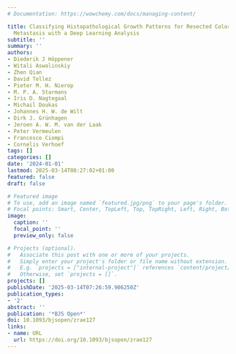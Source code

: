 ```yaml
---
# Documentation: https://wowchemy.com/docs/managing-content/

title: Classifying Histopathological Growth Patterns for Resected Colorectal Liver
  Metastasis with a Deep Learning Analysis
subtitle: ''
summary: ''
authors:
- Diederik J Höppener
- Witali Aswolinskiy
- Zhen Qian
- David Tellez
- Pieter M. H. Nierop
- M. P. A. Starmans
- Iris D. Nagtegaal
- Michail Doukas
- Johannes H. W. de Wilt
- Dirk J. Grünhagen
- Jeroen A. W. M. van der Laak
- Peter Vermeulen
- Francesco Ciompi
- Cornelis Verhoef
tags: []
categories: []
date: '2024-01-01'
lastmod: 2025-03-14T08:27:02+01:00
featured: false
draft: false

# Featured image
# To use, add an image named `featured.jpg/png` to your page's folder.
# Focal points: Smart, Center, TopLeft, Top, TopRight, Left, Right, BottomLeft, Bottom, BottomRight.
image:
  caption: ''
  focal_point: ''
  preview_only: false

# Projects (optional).
#   Associate this post with one or more of your projects.
#   Simply enter your project's folder or file name without extension.
#   E.g. `projects = ["internal-project"]` references `content/project/deep-learning/index.md`.
#   Otherwise, set `projects = []`.
projects: []
publishDate: '2025-03-14T07:26:59.906250Z'
publication_types:
- '2'
abstract: ''
publication: '*BJS Open*'
doi: 10.1093/bjsopen/zrae127
links:
- name: URL
  url: https://doi.org/10.1093/bjsopen/zrae127
---
```


